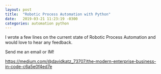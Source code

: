 ```yaml
---
layout: post
title:  "Robotic Process Automation with Python"
date:   2019-03-21 11:23:19 -0300
categories: automation python
---
```


I wrote a few lines on the current state of Robotic Process Automation and would love to hear any feedback.

Send me an email or IM!

https://medium.com/@davidkatz_73707/the-modern-enterprise-business-in-code-c6a5e0f4ed7e

[jekyll-docs]: https://jekyllrb.com/docs/home
[jekyll-gh]:   https://github.com/jekyll/jekyll
[jekyll-talk]: https://talk.jekyllrb.com/
